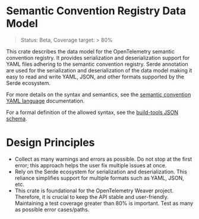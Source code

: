 # Semantic Convention Registry Data Model

> Status: Beta, Coverage target: > 80%

This crate describes the data model for the OpenTelemetry semantic convention registry. It provides serialization and
deserialization support for YAML files adhering to the semantic convention registry. Serde annotation are used for the
serialization and deserialization of the data model making it easy to read and write YAML, JSON, and other formats
supported by the Serde ecosystem.

For more details on the syntax and semantics, see the [semantic convention YAML language](https://github.com/open-telemetry/build-tools/blob/main/semantic-conventions/syntax.md)
documentation.

For a formal definition of the allowed syntax, see the [build-tools JSON schema](https://github.com/open-telemetry/build-tools/blob/main/semantic-conventions/semconv.schema.json).

# Design Principles

- Collect as many warnings and errors as possible. Do not stop at the first error; this approach helps the user fix
multiple issues at once.
- Rely on the Serde ecosystem for serialization and deserialization. This reliance simplifies support for multiple
formats such as YAML, JSON, etc.
- This crate is foundational for the OpenTelemetry Weaver project. Therefore, it is crucial to keep the API stable and
user-friendly. Maintaining a test coverage greater than 80% is important. Test as many as possible error cases/paths.
